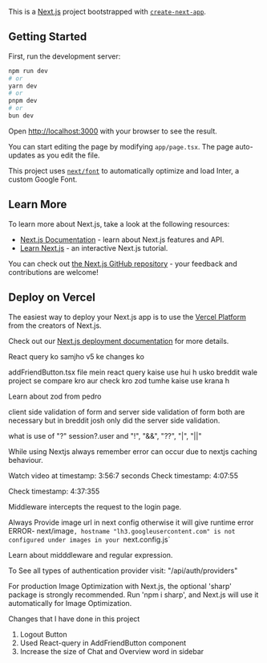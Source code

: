 This is a [Next.js](https://nextjs.org/) project bootstrapped with [`create-next-app`](https://github.com/vercel/next.js/tree/canary/packages/create-next-app).

## Getting Started

First, run the development server:

```bash
npm run dev
# or
yarn dev
# or
pnpm dev
# or
bun dev
```

Open [http://localhost:3000](http://localhost:3000) with your browser to see the result.

You can start editing the page by modifying `app/page.tsx`. The page auto-updates as you edit the file.

This project uses [`next/font`](https://nextjs.org/docs/basic-features/font-optimization) to automatically optimize and load Inter, a custom Google Font.

## Learn More

To learn more about Next.js, take a look at the following resources:

- [Next.js Documentation](https://nextjs.org/docs) - learn about Next.js features and API.
- [Learn Next.js](https://nextjs.org/learn) - an interactive Next.js tutorial.

You can check out [the Next.js GitHub repository](https://github.com/vercel/next.js/) - your feedback and contributions are welcome!

## Deploy on Vercel

The easiest way to deploy your Next.js app is to use the [Vercel Platform](https://vercel.com/new?utm_medium=default-template&filter=next.js&utm_source=create-next-app&utm_campaign=create-next-app-readme) from the creators of Next.js.

Check out our [Next.js deployment documentation](https://nextjs.org/docs/deployment) for more details.

React query ko samjho v5 ke changes ko

addFriendButton.tsx file mein react query kaise use hui h usko breddit wale project se compare kro aur check kro zod tumhe kaise use krana h

Learn about zod from pedro

client side validation of form and server side validation of form both are necessary 
but in breddit josh only did the server side validation.

what is use of "?" session?.user and "!", "&&", "??", "|", "||"

While using Nextjs always remember error can occur due to nextjs caching behaviour.

Watch video at timestamp: 3:56:7 seconds
Check timestamp: 4:07:55

Check timestamp: 4:37:355

Middleware intercepts the request to the login page.

Always Provide image url in next config otherwise it will give runtime error
ERROR- next/image`, hostname "lh3.googleusercontent.com" is not configured under images in your `next.config.js`

Learn about midddleware and regular expression.

To See all types of authentication provider visit: "/api/auth/providers"

For production Image Optimization with Next.js, the optional 'sharp' package is strongly recommended. Run 'npm i sharp', and Next.js will use it automatically for Image Optimization.

Changes that I have done in this project
1. Logout Button
2. Used React-query in AddFriendButton component
3. Increase the size of Chat and Overview word in sidebar
